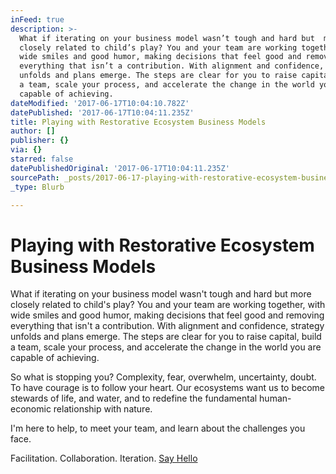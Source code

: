 ```yaml
---
inFeed: true
description: >-
  What if iterating on your business model wasn’t tough and hard but  more
  closely related to child’s play? You and your team are working together, with
  wide smiles and good humor, making decisions that feel good and removing
  everything that isn’t a contribution. With alignment and confidence, strategy
  unfolds and plans emerge. The steps are clear for you to raise capital, build
  a team, scale your process, and accelerate the change in the world you are
  capable of achieving. 
dateModified: '2017-06-17T10:04:10.782Z'
datePublished: '2017-06-17T10:04:11.235Z'
title: Playing with Restorative Ecosystem Business Models
author: []
publisher: {}
via: {}
starred: false
datePublishedOriginal: '2017-06-17T10:04:11.235Z'
sourcePath: _posts/2017-06-17-playing-with-restorative-ecosystem-business-models.md
_type: Blurb

---
```

# Playing with Restorative Ecosystem Business Models

What if iterating on your business model wasn't tough and hard but more closely related to child's play? You and your team are working together, with wide smiles and good humor, making decisions that feel good and removing everything that isn't a contribution. With alignment and confidence, strategy unfolds and plans emerge. The steps are clear for you to raise capital, build a team, scale your process, and accelerate the change in the world you are capable of achieving. 

So what is stopping you? Complexity, fear, overwhelm, uncertainty, doubt. To have courage is to follow your heart. Our ecosystems want us to become stewards of life, and water, and to redefine the fundamental human-economic relationship with nature. 

I'm here to help, to meet your team, and learn about the challenges you face. 

Facilitation. Collaboration. Iteration. [Say Hello][0]

[0]: https://calendly.com/monsters